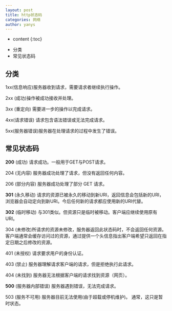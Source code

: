 ```yaml
---
layout: post
title: http状态码
categories: 网络
author: yanys
---  
```


* content
{:toc}

- 分类
- 常见状态码





## 分类
1xx(信息响应)服务器收到请求，需要请求者继续执行操作。 

2xx (成功)操作被成功接收并处理。 

3xx (重定向) 需要进一步的操作以完成请求。 

4xx(请求错误) 请求包含语法错误或无法完成请求。 

5xx(服务器错误)服务器在处理请求的过程中发生了错误。 

## 常见状态码 

**200** (成功) 请求成功。一般用于GET与POST请求。 

204 (无内容) 服务器成功处理了请求，但没有返回任何内容。 

206 (部分内容) 服务器成功处理了部分 GET 请求。 

**301** (永久移动) 请求的资源已被永久的移动到新URI，返回信息会包括新的URI，浏览器会自动定向到新URI。今后任何新的请求都应使用新的URI代替。 

**302** (临时移动) 与301类似。但资源只是临时被移动。客户端应继续使用原有URI。 

304 (未修改)所请求的资源未修改，服务器返回此状态码时，不会返回任何资源。客户端通常会缓存访问过的资源，通过提供一个头信息指出客户端希望只返回在指定日期之后修改的资源。 

401 (未授权) 请求要求用户的身份认证。 

403 (禁止) 服务器理解请求客户端的请求，但是拒绝执行此请求。 

404 (未找到) 服务器无法根据客户端的请求找到资源（网页）。 

**500** (服务器内部错误) 服务器遇到错误，无法完成请求。 

503 (服务不可用) 服务器目前无法使用(由于超载或停机维护)。 通常，这只是暂时状态。 






